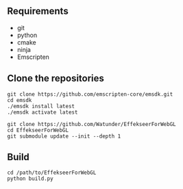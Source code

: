 ## Requirements

- git
- python
- cmake
- ninja
- Emscripten

## Clone the repositories

```
git clone https://github.com/emscripten-core/emsdk.git
cd emsdk
./emsdk install latest
./emsdk activate latest

git clone https://github.com/Watunder/EffekseerForWebGL
cd EffekseerForWebGL
git submodule update --init --depth 1
```

## Build

```
cd /path/to/EffekseerForWebGL
python build.py
```
